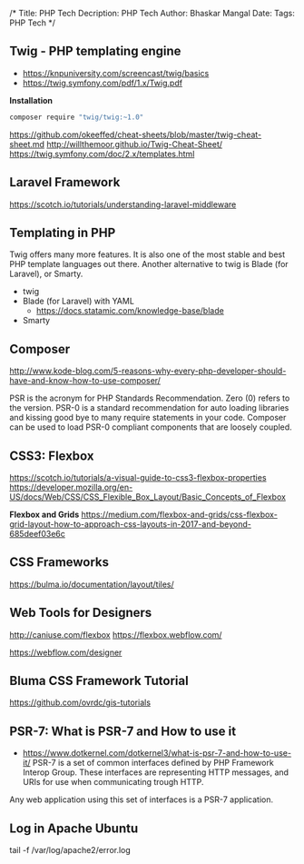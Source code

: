 /*
Title: PHP Tech
Decription: PHP Tech
Author: Bhaskar Mangal
Date: 
Tags: PHP Tech
*/

##  Twig - PHP templating engine
* https://knpuniversity.com/screencast/twig/basics
* https://twig.symfony.com/pdf/1.x/Twig.pdf

**Installation**
```bash
composer require "twig/twig:~1.0"
```
https://github.com/okeeffed/cheat-sheets/blob/master/twig-cheat-sheet.md
http://willthemoor.github.io/Twig-Cheat-Sheet/
https://twig.symfony.com/doc/2.x/templates.html

## Laravel Framework
https://scotch.io/tutorials/understanding-laravel-middleware

## Templating in PHP
Twig offers many more features. It is also one of the most stable and best PHP template languages out there. Another alternative to twig is Blade (for Laravel), or Smarty.
- twig
- Blade (for Laravel) with YAML
	* https://docs.statamic.com/knowledge-base/blade
- Smarty

## Composer
http://www.kode-blog.com/5-reasons-why-every-php-developer-should-have-and-know-how-to-use-composer/

 PSR is the acronym for PHP Standards Recommendation. Zero (0) refers to the version. PSR-0 is a standard recommendation for auto loading libraries and kissing good bye to many require statements in your code. Composer can be used to load PSR-0 compliant components that are loosely coupled.


 ## CSS3: Flexbox
 https://scotch.io/tutorials/a-visual-guide-to-css3-flexbox-properties
 https://developer.mozilla.org/en-US/docs/Web/CSS/CSS_Flexible_Box_Layout/Basic_Concepts_of_Flexbox

**Flexbox and Grids**
https://medium.com/flexbox-and-grids/css-flexbox-grid-layout-how-to-approach-css-layouts-in-2017-and-beyond-685deef03e6c

 ## CSS Frameworks


 https://bulma.io/documentation/layout/tiles/


## Web Tools for Designers
http://caniuse.com/flexbox
https://flexbox.webflow.com/

https://webflow.com/designer

## Bluma CSS Framework Tutorial
https://github.com/ovrdc/gis-tutorials

## PSR-7: What is PSR-7 and How to use it
- https://www.dotkernel.com/dotkernel3/what-is-psr-7-and-how-to-use-it/
PSR-7 is a set of common interfaces defined by PHP Framework Interop Group. These interfaces are representing HTTP messages, and URIs for use when communicating trough HTTP.

Any web application using this set of interfaces is a PSR-7 application.

## Log in Apache Ubuntu
tail -f /var/log/apache2/error.log